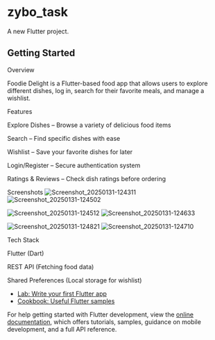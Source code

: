 # zybo_task

A new Flutter project.

## Getting Started

 Overview

Foodie Delight is a Flutter-based food app that allows users to explore different dishes, log in, search for their favorite meals, and manage a wishlist.

 Features

 Explore Dishes – Browse a variety of delicious food items

 Search – Find specific dishes with ease

 Wishlist – Save your favorite dishes for later

 Login/Register – Secure authentication system

 Ratings & Reviews – Check dish ratings before ordering

 Screenshots
![Screenshot_20250131-124311](https://github.com/user-attachments/assets/e8c841a4-f91f-434f-9a09-f48c8c62d0c6)  ![Screenshot_20250131-124502](https://github.com/user-attachments/assets/bbbf4efa-4e97-49c9-809f-fea75b078249)

![Screenshot_20250131-124512](https://github.com/user-attachments/assets/4b2ceb21-600c-4015-82df-9323d0e74c14)  ![Screenshot_20250131-124633](https://github.com/user-attachments/assets/b3299241-8d9e-450f-b77b-48987e38c08c)

![Screenshot_20250131-124821](https://github.com/user-attachments/assets/ffa5065e-972e-41b5-9b69-6ef1c14ebfde)  ![Screenshot_20250131-124710](https://github.com/user-attachments/assets/0b7fa57b-0b13-40ce-b1d8-f330128594f3)



 Tech Stack

Flutter (Dart)

REST API (Fetching food data)

Shared Preferences (Local storage for wishlist)

- [Lab: Write your first Flutter app](https://docs.flutter.dev/get-started/codelab)
- [Cookbook: Useful Flutter samples](https://docs.flutter.dev/cookbook)

For help getting started with Flutter development, view the
[online documentation](https://docs.flutter.dev/), which offers tutorials,
samples, guidance on mobile development, and a full API reference.
